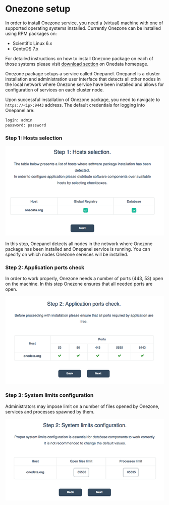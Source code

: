 # Onezone setup

<!-- toc -->

In order to install Onezone service, you need a (virtual) machine with one of supported operating systems installed. Currently Onezone can be installed using RPM packages on:
* Scientific Linux 6.x
* CentoOS 7.x

For detailed instructions on how to install Onezone package on each of those systems please visit [download section](https://onedata.org/download) on Onedata homepage.

Onezone package setups a service called Onepanel. Onepanel is a cluster installation and administration user interface that detects all other nodes in the local network where Onezone service have been installed and allows for configuration of services on each cluster node.

Upon successful installation of Onezone package, you need to navigate to `https://<ip>:9443` address. The default credentials for logging into Onepanel are:
~~~
login: admin
password: password
~~~

### Step 1: Hosts selection

<p align="center"><img src="../img/admin/oz_step1_host_selection.png"></p>

In this step, Onepanel detects all nodes in the network where Onezone package has been installed and Onepanel service is running. You can specify on which nodes Onezone services will be installed.


### Step 2: Application ports check

In order to work properly, Onezone needs a number of ports (443, 53) open on the machine. In this step Onezone ensures that all needed ports are open.

<p align="center"><img src="../img/admin/oz_step3_ports_check.png"></p>


### Step 3: System limits configuration

Administrators may impose limit on a number of files opened by Onezone, services and processes spawned by them.

<p align="center"><img src="../img/admin/oz_step4_system_limists.png"></p>
